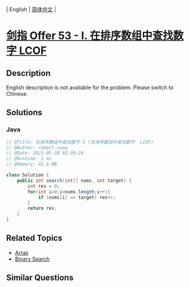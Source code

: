 
| English | [简体中文](README.md) |

# [剑指 Offer 53 - I. 在排序数组中查找数字  LCOF](https://leetcode.cn//problems/zai-pai-xu-shu-zu-zhong-cha-zhao-shu-zi-lcof/)

## Description

English description is not available for the problem. Please switch to Chinese.

## Solutions


### Java

```Java
// @Title: 在排序数组中查找数字 I (在排序数组中查找数字  LCOF)
// @Author: robert.sunq
// @Date: 2021-05-30 02:39:26
// @Runtime: 1 ms
// @Memory: 41.6 MB

class Solution {
    public int search(int[] nums, int target) {
        int res = 0;
        for(int i=0;i<nums.length;i++){
            if (nums[i] == target) res++;
        }
        return res;
    }
}
```



## Related Topics

- [Array](https://leetcode.cn//tag/array)
- [Binary Search](https://leetcode.cn//tag/binary-search)

## Similar Questions


